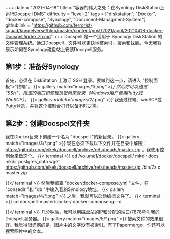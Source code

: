 +++
date = "2021-04-18"
title = "容器的伟大之处：在Synology DiskStation上运行Docspell DMS"
difficulty = "level-2"
tags = ["diskstation", "Docker", "docker-compose", "Synology", "Document-Managment-System"]
githublink = "https://github.com/terrorist-squad/knedelverse/blob/master/content/post/2021/april/20210418-docker-Docspell/index.zh.md"
+++
Docspell 是一个适用于 Synology DiskStation 的文件管理系统。通过Docspell，文件可以更快地被索引、搜索和找到。今天我将展示如何在Synology磁盘站上安装Docspell服务。
## 第1步：准备好Synology
首先，必须在 DiskStation 上激活 SSH 登录。要做到这一点，请进入 "控制面板">"终端"。
{{< gallery match="images/1/*.png" >}}
然后你可以通过 "SSH"、指定的端口和管理员密码来登录（Windows用户使用Putty或WinSCP）。
{{< gallery match="images/2/*.png" >}}
我通过终端、winSCP或Putty登录，并将这个控制台打开以备不时之需。
## 第2步：创建Docspel文件夹
我在Docker目录下创建一个名为 "docspell "的新目录。
{{< gallery match="images/3/*.png" >}}
现在必须下载以下文件并在目录中解压：https://github.com/eikek/docspell/archive/refs/heads/master.zip 。我使用控制台来做这个。
{{< terminal >}}
cd /volume1/docker/docspell/
mkdir docs
mkdir postgres_data
wget https://github.com/eikek/docspell/archive/refs/heads/master.zip 
/bin/7z x master.zip

{{</ terminal >}}
然后我编辑 "docker/docker-compose.yml "文件，在 "consedir "和 "db "中输入我的Synology地址。
{{< gallery match="images/4/*.png" >}}
之后，我就可以启动编撰文件了。
{{< terminal >}}
cd docspell-master/docker/
docker-compose up -d

{{</ terminal >}}
几分钟后，我可以用磁盘站的IP和分配的端口/7878呼叫我的Docspell服务器。
{{< gallery match="images/5/*.png" >}}
搜索文件的效果很好。我觉得很遗憾的是，图片中的文字没有被索引。有了Papermerge，你还可以搜索图片中的文本。
